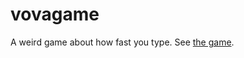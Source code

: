 # vovagame
A weird game about how fast you type. See [the game](http://artyomshalagin.github.io/vovagame/).
